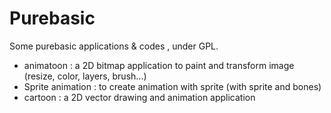 # Purebasic
Some purebasic applications & codes , under GPL.
- animatoon : a 2D bitmap application to paint and transform image (resize, color, layers, brush...)
- Sprite animation : to create animation with sprite (with sprite and bones)
- cartoon : a 2D vector drawing and animation application

